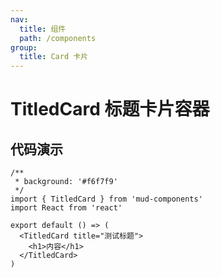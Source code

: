 ```yaml
---
nav:
  title: 组件
  path: /components
group:
  title: Card 卡片
---
```


# TitledCard 标题卡片容器

## 代码演示

```tsx
/**
 * background: '#f6f7f9'
 */
import { TitledCard } from 'mud-components'
import React from 'react'

export default () => (
  <TitledCard title="测试标题">
    <h1>内容</h1>
  </TitledCard>
)
```

<API exports='["default"]' ></API>

<!-- More skills for writing demo: https://d.umijs.org/guide/basic#write-component-demo -->
